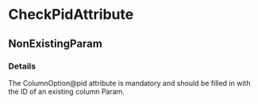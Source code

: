 ﻿---  
uid: Validator_2_63_4  
---

# CheckPidAttribute

## NonExistingParam

### Details

The ColumnOption@pid attribute is mandatory and should be filled in with the ID of an existing column Param.
